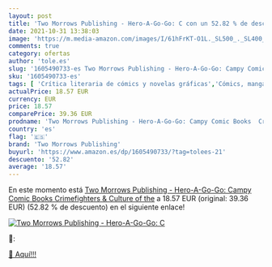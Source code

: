 ```yaml
---
layout: post
title: 'Two Morrows Publishing - Hero-A-Go-Go: C con un 52.82 % de descuento'
date: 2021-10-31 13:38:03
image: 'https://m.media-amazon.com/images/I/61hFrKT-O1L._SL500_._SL400_.jpg'
comments: true
category: ofertas
author: 'tole.es'
slug: '1605490733-es Two Morrows Publishing - Hero-A-Go-Go: Campy Comic Books...'
sku: '1605490733-es'
tags: [ 'Crítica literaria de cómics y novelas gráficas','Cómics, manga y novelas gráficas','Historia','Historia del siglo XX y XXI','Historia y crítica de géneros literarios','Historia, teoría y crítica literaria','Libros','Libros juveniles','Literatura y ficción','two morrows publishing', ]
actualPrice: 18.57 EUR
currency: EUR
price: 18.57
comparePrice: 39.36 EUR
prodname: 'Two Morrows Publishing - Hero-A-Go-Go: Campy Comic Books  Crimefighters  & Culture of the'
country: 'es'
flag: '🇪🇸'
brand: 'Two Morrows Publishing'
buyurl: 'https://www.amazon.es/dp/1605490733/?tag=tolees-21'
descuento: '52.82'
average: '18.57'
---
```


En este momento está [Two Morrows Publishing - Hero-A-Go-Go: Campy Comic Books  Crimefighters  & Culture of the](https://www.amazon.es/dp/1605490733/?tag=tolees-21) a 18.57 EUR (original: 39.36 EUR) (52.82 %  de descuento) en el siguiente enlace!

[![Two Morrows Publishing - Hero-A-Go-Go: C](https://m.media-amazon.com/images/I/61hFrKT-O1L._SL500_._SL400_.jpg)](https://www.amazon.es/dp/1605490733/?tag=tolees-21)

🔎:


[🛒 Aquí!!!](https://www.amazon.es/dp/1605490733/?tag=tolees-21)
